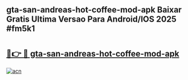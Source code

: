 ## gta-san-andreas-hot-coffee-mod-apk Baixar Gratis Ultima Versao Para Android/IOS 2025 #fm5k1

# <h2><a href="https://ainizakaria.my?title=gta-san-andreas-hot-coffee-mod-apk&ref=20M">🔗👉 🔴 gta-san-andreas-hot-coffee-mod-apk</a></h2>

[![acn](https://github.com/user-attachments/assets/0f9c940e-d8b0-45ae-aac7-cd30a18b3e1c)](https://ainizakaria.my?title=gta-san-andreas-hot-coffee-mod-apk&ref=20M)

